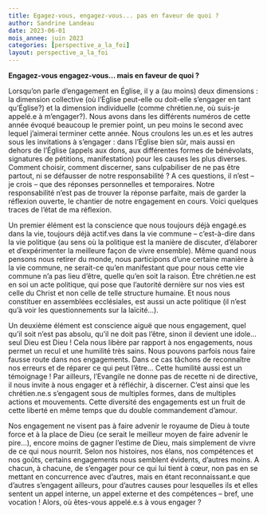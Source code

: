```yaml
---
title: Egagez-vous, engagez-vous... pas en faveur de quoi ?
author: Sandrine Landeau
date: 2023-06-01
mois_annee: juin 2023
categories: [perspective_a_la_foi]
layout: perspective_a_la_foi
---
```


**Engagez-vous engagez-vous... mais en faveur de quoi ?**

Lorsqu’on parle d’engagement en Église, il y a (au moins) deux dimensions : la dimension collective (où l’Église peut-elle ou doit-elle s’engager en tant qu’Église?) et
la dimension individuelle (comme chrétien.ne, où suis-je appelé.e à m’engager?). Nous avons dans les différents numéros de cette année évoqué beaucoup le premier point, 
un peu moins le second avec lequel j’aimerai terminer cette année. Nous croulons les un.es et les autres sous les invitations à s’engager : dans l’Église bien sûr, mais 
aussi en dehors de l’Église (appels aux dons, aux différentes formes de bénévolats, signatures de pétitions, manifestation) pour les causes les plus diverses. Comment
choisir, comment discerner, sans culpabiliser de ne pas être partout, ni se défausser de notre responsabilité ? A ces questions, il n’est – je crois – que des réponses
personnelles et temporaires. Notre responsabilité n’est pas de trouver la réponse parfaite, mais de garder la réflexion ouverte, le chantier de notre engagement en cours.
Voici quelques traces de l’état de ma réflexion.

Un premier élément est la conscience que nous toujours déjà engagé.es dans la vie, toujours déjà actif.ves dans la vie commune – c’est-à-dire dans la vie politique 
(au sens où la politique est la manière de discuter, d’élaborer et d’expérimenter la meilleure façon de vivre ensemble). Même quand nous pensons nous retirer du monde,
nous participons d’une certaine manière à la vie commune, ne serait-ce qu’en manifestant que pour nous cette vie commune n’a pas lieu d’être, quelle qu’en soit la raison.
Être chrétien.ne est en soi un acte politique, qui pose que l’autorité dernière sur nos vies est celle du Christ et non celle de telle structure humaine. Et nous nous 
constituer en assemblées ecclésiales, est aussi un acte politique (il n’est qu’à voir les questionnements sur la laïcité…). 

Un deuxième élément est conscience aiguë que nous engagement, quel qu’il soit n’est pas absolu, qu’il ne doit pas l’être, sinon il devient une idole… seul Dieu est  Dieu !
Cela nous libère par rapport à nos engagements, nous permet un recul et une humilité très sains. Nous pouvons parfois nous faire fausse route dans nos engagements. Dans 
ce cas tâchons de reconnaître nos erreurs et de réparer ce qui peut l’être... Cette humilité aussi est un témoignage ! Par ailleurs, l’Evangile ne donne pas de recette ni 
de directive, il nous invite à nous engager et à réfléchir, à discerner. C’est ainsi que les chrétien.ne.s s’engagent sous de multiples formes, dans de multiples actions 
et mouvements. Cette diversité des engagements est un fruit de cette liberté en même temps que du double commandement d’amour.

Nos engagement ne visent pas à faire advenir le royaume de Dieu à toute force et à la place de Dieu (ce serait le meilleur moyen de faire advenir le pire…), encore moins de gagner l’estime de Dieu, mais simplement de vivre de ce qui nous nourrit. Selon nos histoires, nos élans, nos compétences et nos goûts, certains engagements nous semblent évidents, d’autres moins. A chacun, à chacune, de s’engager pour ce qui lui tient à cœur, non pas en se mettant en concurrence avec d’autres, mais en étant reconnaissant.e que d’autres s’engagent ailleurs, pour d’autres causes pour lesquelles ils et elles sentent un appel interne, un appel externe et des compétences – bref, une vocation ! Alors, où êtes-vous appelé.e.s à vous engager ? 
